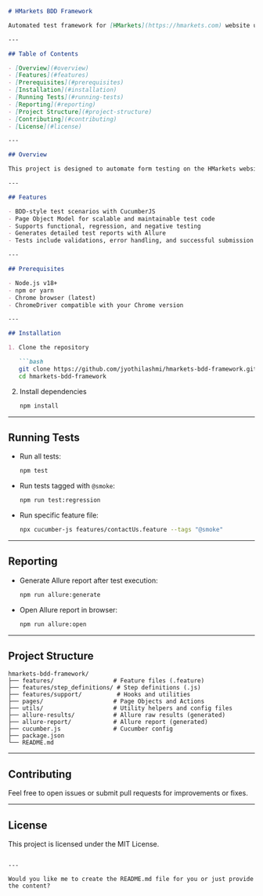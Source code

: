 

````markdown
# HMarkets BDD Framework

Automated test framework for [HMarkets](https://hmarkets.com) website using Selenium WebDriver with JavaScript and CucumberJS for BDD.

---

## Table of Contents

- [Overview](#overview)  
- [Features](#features)  
- [Prerequisites](#prerequisites)  
- [Installation](#installation)  
- [Running Tests](#running-tests)  
- [Reporting](#reporting)  
- [Project Structure](#project-structure)  
- [Contributing](#contributing)  
- [License](#license)  

---

## Overview

This project is designed to automate form testing on the HMarkets website. It uses Selenium WebDriver and CucumberJS to simulate real user actions and validate form functionality such as the Contact Us form, Demo Account registration, and Live Account pre-registration forms.

---

## Features

- BDD-style test scenarios with CucumberJS  
- Page Object Model for scalable and maintainable test code  
- Supports functional, regression, and negative testing  
- Generates detailed test reports with Allure  
- Tests include validations, error handling, and successful submission checks  

---

## Prerequisites

- Node.js v18+  
- npm or yarn  
- Chrome browser (latest)  
- ChromeDriver compatible with your Chrome version  

---

## Installation

1. Clone the repository

   ```bash
   git clone https://github.com/jyothilashmi/hmarkets-bdd-framework.git
   cd hmarkets-bdd-framework
````

2. Install dependencies

   ```bash
   npm install
   ```

---

## Running Tests

* Run all tests:

  ```bash
  npm test
  ```

* Run tests tagged with `@smoke`:

  ```bash
  npm run test:regression
  ```

* Run specific feature file:

  ```bash
  npx cucumber-js features/contactUs.feature --tags "@smoke"
  ```

---

## Reporting

* Generate Allure report after test execution:

  ```bash
  npm run allure:generate
  ```

* Open Allure report in browser:

  ```bash
  npm run allure:open
  ```

---

## Project Structure

```
hmarkets-bdd-framework/
├── features/                 # Feature files (.feature)
├── features/step_definitions/ # Step definitions (.js)
├── features/support/          # Hooks and utilities
├── pages/                    # Page Objects and Actions
├── utils/                    # Utility helpers and config files
├── allure-results/           # Allure raw results (generated)
├── allure-report/            # Allure report (generated)
├── cucumber.js               # Cucumber config
├── package.json
└── README.md
```

---

## Contributing

Feel free to open issues or submit pull requests for improvements or fixes.

---

## License

This project is licensed under the MIT License.

```

---

Would you like me to create the README.md file for you or just provide the content?
```

